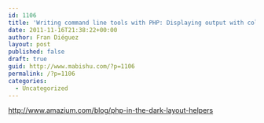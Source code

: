 ```yaml
---
id: 1106
title: 'Writing command line tools with PHP: Displaying output with color and tables'
date: 2011-11-16T21:38:22+00:00
author: Fran Diéguez
layout: post
published: false
draft: true
guid: http://www.mabishu.com/?p=1106
permalink: /?p=1106
categories:
  - Uncategorized
---
```

<a href="http://www.amazium.com/blog/php-in-the-dark-layout-helpers">http://www.amazium.com/blog/php-in-the-dark-layout-helpers</a>
